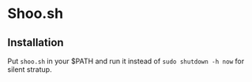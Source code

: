 # Shoo.sh
## Installation
Put `shoo.sh` in your $PATH and run it instead of `sudo shutdown -h now` for silent stratup.
